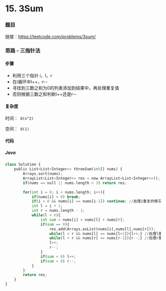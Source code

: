 # 15. 3Sum

### 题目

链接：https://leetcode.com/problems/3sum/



### 思路 - 三指针法

#### 步骤

- 利用三个指针 i，l，r
- 在i循环中l++，r--
- 寻找到三数之和为0的列表添加到结果中，再处理重复值
- 否则根据三数之和判断l++还是r--



#### 复杂度

时间：` O(n^2)`

空间：` O(1)`



#### 代码

##### Java

``` python
class Solution {
    public List<List<Integer>> threeSum(int[] nums) {
        Arrays.sort(nums);
        ArrayList<List<Integer>> res = new ArrayList<List<Integer>>();
        if(nums == null || nums.length < 3) return res;
        
        for(int i = 0; i < nums.length; i++){
            if(nums[i] > 0) break;
            if(i > 0 && nums[i] == nums[i-1]) continue; //处理i重复的情况
            int l = i + 1;
            int r = nums.length - 1;
            while(l < r){
                int sum = nums[i] + nums[l] + nums[r];
                if(sum == 0){
                    res.add(Arrays.asList(nums[i],nums[l],nums[r]));
                    while(l < r && nums[l] == nums[l+1]){l++;} //处理l重复的情况（只需要在相等的时候处理）
                    while(l < r && nums[r] == nums[r-1]){r--;} //处理r重复的情况
                    l++;
                    r--;
                }
                if(sum < 0) l++;
                if(sum > 0) r--;
            }
        }
        return res;
    }
}
```


